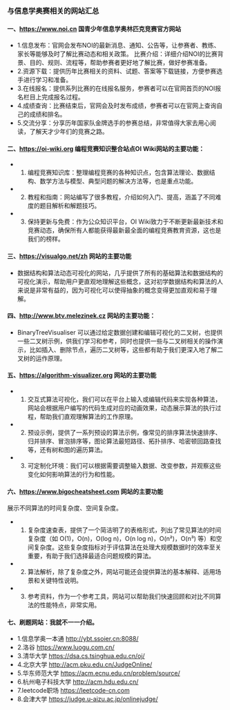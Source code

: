 <!--
 * @Author: findnr cym504875043@gmail.com
 * @Date: 2024-03-18 08:36:24
 * @LastEditors: findnr cym504875043@gmail.com
 * @LastEditTime: 2024-03-18 09:04:02
 * @FilePath: \instance_collection\docs\hotcomputer.md
 * @Description: 这是默认设置,请设置`customMade`, 打开koroFileHeader查看配置 进行设置: https://github.com/OBKoro1/koro1FileHeader/wiki/%E9%85%8D%E7%BD%AE
-->
### 与信息学奥赛相关的网站汇总
#### 一、https://www.noi.cn 国青少年信息学奥林匹克竞赛官方网站
- 1.信息发布：官网会发布NOI的最新消息、通知、公告等，让参赛者、教练、家长等能够及时了解比赛动态和相关政策。
   比赛介绍：详细介绍NOI的比赛背景、目的、规则、流程等，帮助参赛者更好地了解比赛，做好参赛准备。
- 2.资源下载：提供历年比赛相关的资料、试题、答案等下载链接，方便参赛选手进行学习和准备。
- 3.在线报名：提供系列比赛的在线报名服务，参赛者可以在官网首页的NOI报名栏目上完成报名过程。
- 4.成绩查询：比赛结束后，官网会及时发布成绩，参赛者可以在官网上查询自己的成绩和排名。
- 5.交流分享：分享历年国家队金牌选手的参赛总结，非常值得大家去用心阅读，了解天才少年们的竞赛之路。
#### 二、https://oi-wiki.org 编程竞赛知识整合站点OI Wiki网站的主要功能：
- 1. 编程竞赛知识库：整理编程竞赛的各种知识点，包含算法理论、数据结构、数学方法与模型、典型问题的解决方法等，也是重点功能。
- 2. 教程和指南：网站编写了很多教程，介绍如何入门、提高，涵盖了不同难度的题目解析和解题技巧。
- 3. 保持更新与免费：作为公众知识平台，OI Wiki致力于不断更新最新技术和竞赛动态，确保所有人都能获得最新最全面的编程竞赛教育资源，这也是我们的榜样。
#### 三、https://visualgo.net/zh 网站的主要功能
- 数据结构和算法动态可视化的网站，几乎提供了所有的基础算法和数据结构的可视化演示，帮助用户更直观地理解这些概念，这对初学数据结构和算法的人来说是非常有益的，因为可视化可以使得抽象的概念变得更加直观和易于理解。
#### 四、http://www.btv.melezinek.cz 网站的主要功能：
- BinaryTreeVisualiser 可以通过给定数据创建和编辑可视化的二叉树，也提供一些二叉树示例，供我们学习和参考，同时也提供一些与二叉树相关的操作演示，比如插入、删除节点，遍历二叉树等，这些都有助于我们更深入地了解二叉树的运作原理。
#### 五、https://algorithm-visualizer.org 网站的主要功能
- 1. 交互式算法可视化，我们可以在平台上输入或编辑代码来实现各种算法，网站会根据用户编写的代码生成对应的动画效果，动态展示算法的执行过程，帮助我们直观理解算法的工作原理。
- 2. 预设示例，提供了一系列预设的算法示例，像常见的排序算法快速排序、归并排序、冒泡排序等，图论算法最短路径、拓扑排序、哈密顿回路查找等，还有树和图的遍历算法。
- 3. 可定制化环境：我们可以根据需要调整输入数据、改变参数，并观察这些变化如何影响算法的行为和性能。
#### 六、https://www.bigocheatsheet.com 网站的主要功能
展示不同算法的时间复杂度、空间复杂度。
- 1. 复杂度速查表，提供了一个简洁明了的表格形式，列出了常见算法的时间复杂度（如 O(1)，O(n)，O(log n)，O(n log n)，O(n²)，O(n³) 等）和空间复杂度。这些复杂度指标对于评估算法在处理大规模数据时的效率至关重要，有助于我们选择最适合问题规模的算法。
- 2. 算法解析，除了复杂度之外，网站可能还会提供算法的基本解释、适用场景和关键特性说明。
- 3. 参考资料，作为一个参考工具，网站可以帮助我们快速回顾和对比不同算法的性能特点，非常实用。
#### 七、刷题网站：我就不一一介绍。
- 1.信息学奥一本通 http://ybt.ssoier.cn:8088/
- 2.洛谷 https://www.luogu.com.cn/
- 3.清华大学 https://dsa.cs.tsinghua.edu.cn/oj/
- 4.北京大学 http://acm.pku.edu.cn/JudgeOnline/
- 5.华东师范大学 https://acm.ecnu.edu.cn/problem/source/
- 6.杭州电子科技大学 http://acm.hdu.edu.cn/
- 7.leetcode职场 https://leetcode-cn.com
- 8.会津大学 https://judge.u-aizu.ac.jp/onlinejudge/